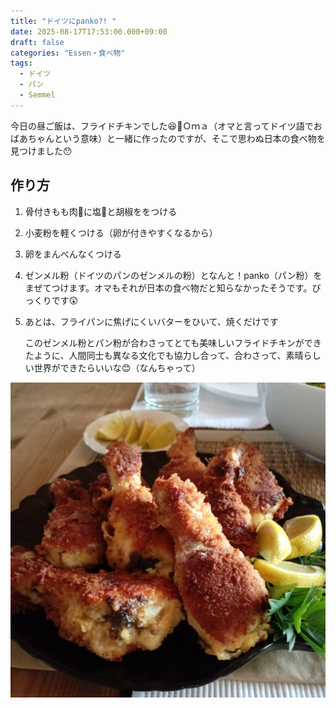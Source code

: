 ```yaml
---
title: "ドイツにpanko?! "
date: 2025-08-17T17:53:00.000+09:00
draft: false
categories: "Essen・食べ物"
tags:
  - ドイツ
  - パン
  - Semmel
---
```

今日の昼ご飯は、フライドチキンでした😆🍗Ｏｍａ（オマと言ってドイツ語でおばあちゃんという意味）と一緒に作ったのですが、そこで思わぬ日本の食べ物を見つけました😯

## 作り方

1. 骨付きもも肉🍗に塩🧂と胡椒ををつける
2. 小麦粉を軽くつける（卵が付きやすくなるから）
3. 卵をまんべんなくつける
4. ゼンメル粉（ドイツのパンのゼンメルの粉）となんと！panko（パン粉）をまぜてつけます。オマもそれが日本の食べ物だと知らなかったそうです。びっくりです😲
5. あとは、フライパンに焦げにくいバターをひいて、焼くだけです

   このゼンメル粉とパン粉が合わさってとても美味しいフライドチキンができたように、人間同士も異なる文化でも協力し合って、合わさって、素晴らしい世界ができたらいいな😊（なんちゃって）

![完成したフライドチキンです🍗とっても美味しかったです😋](img_20250817_125616047.jpg)
